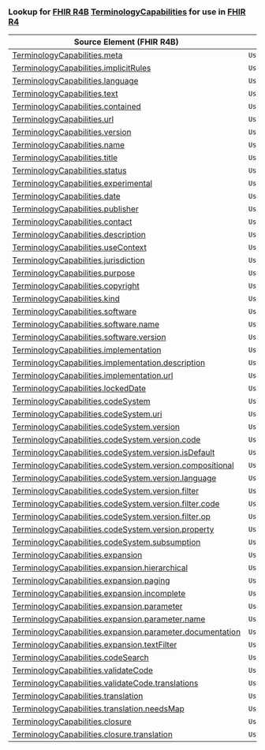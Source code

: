 ### Lookup for [FHIR R4B](https://hl7.org/fhir/R4B/) [TerminologyCapabilities](https://hl7.org/fhir/R4B/TerminologyCapabilities.html) for use in [FHIR R4](https://hl7.org/fhir/R4/)

| Source Element (FHIR R4B) | Usage | Target |
| -------------- | ----- | ------ |
| [TerminologyCapabilities.meta](https://hl7.org/fhir/R4B/TerminologyCapabilities.html#resource) | `UseElementSameName` | [TerminologyCapabilities.meta](https://hl7.org/fhir/R4/TerminologyCapabilities.html#resource) |
| [TerminologyCapabilities.implicitRules](https://hl7.org/fhir/R4B/TerminologyCapabilities.html#resource) | `UseElementSameName` | [TerminologyCapabilities.implicitRules](https://hl7.org/fhir/R4/TerminologyCapabilities.html#resource) |
| [TerminologyCapabilities.language](https://hl7.org/fhir/R4B/TerminologyCapabilities.html#resource) | `UseElementSameName` | [TerminologyCapabilities.language](https://hl7.org/fhir/R4/TerminologyCapabilities.html#resource) |
| [TerminologyCapabilities.text](https://hl7.org/fhir/R4B/TerminologyCapabilities.html#resource) | `UseElementSameName` | [TerminologyCapabilities.text](https://hl7.org/fhir/R4/TerminologyCapabilities.html#resource) |
| [TerminologyCapabilities.contained](https://hl7.org/fhir/R4B/TerminologyCapabilities.html#resource) | `UseElementSameName` | [TerminologyCapabilities.contained](https://hl7.org/fhir/R4/TerminologyCapabilities.html#resource) |
| [TerminologyCapabilities.url](https://hl7.org/fhir/R4B/TerminologyCapabilities.html#resource) | `UseElementSameName` | [TerminologyCapabilities.url](https://hl7.org/fhir/R4/TerminologyCapabilities.html#resource) |
| [TerminologyCapabilities.version](https://hl7.org/fhir/R4B/TerminologyCapabilities.html#resource) | `UseElementSameName` | [TerminologyCapabilities.version](https://hl7.org/fhir/R4/TerminologyCapabilities.html#resource) |
| [TerminologyCapabilities.name](https://hl7.org/fhir/R4B/TerminologyCapabilities.html#resource) | `UseElementSameName` | [TerminologyCapabilities.name](https://hl7.org/fhir/R4/TerminologyCapabilities.html#resource) |
| [TerminologyCapabilities.title](https://hl7.org/fhir/R4B/TerminologyCapabilities.html#resource) | `UseElementSameName` | [TerminologyCapabilities.title](https://hl7.org/fhir/R4/TerminologyCapabilities.html#resource) |
| [TerminologyCapabilities.status](https://hl7.org/fhir/R4B/TerminologyCapabilities.html#resource) | `UseElementSameName` | [TerminologyCapabilities.status](https://hl7.org/fhir/R4/TerminologyCapabilities.html#resource) |
| [TerminologyCapabilities.experimental](https://hl7.org/fhir/R4B/TerminologyCapabilities.html#resource) | `UseElementSameName` | [TerminologyCapabilities.experimental](https://hl7.org/fhir/R4/TerminologyCapabilities.html#resource) |
| [TerminologyCapabilities.date](https://hl7.org/fhir/R4B/TerminologyCapabilities.html#resource) | `UseElementSameName` | [TerminologyCapabilities.date](https://hl7.org/fhir/R4/TerminologyCapabilities.html#resource) |
| [TerminologyCapabilities.publisher](https://hl7.org/fhir/R4B/TerminologyCapabilities.html#resource) | `UseElementSameName` | [TerminologyCapabilities.publisher](https://hl7.org/fhir/R4/TerminologyCapabilities.html#resource) |
| [TerminologyCapabilities.contact](https://hl7.org/fhir/R4B/TerminologyCapabilities.html#resource) | `UseElementSameName` | [TerminologyCapabilities.contact](https://hl7.org/fhir/R4/TerminologyCapabilities.html#resource) |
| [TerminologyCapabilities.description](https://hl7.org/fhir/R4B/TerminologyCapabilities.html#resource) | `UseElementSameName` | [TerminologyCapabilities.description](https://hl7.org/fhir/R4/TerminologyCapabilities.html#resource) |
| [TerminologyCapabilities.useContext](https://hl7.org/fhir/R4B/TerminologyCapabilities.html#resource) | `UseElementSameName` | [TerminologyCapabilities.useContext](https://hl7.org/fhir/R4/TerminologyCapabilities.html#resource) |
| [TerminologyCapabilities.jurisdiction](https://hl7.org/fhir/R4B/TerminologyCapabilities.html#resource) | `UseElementSameName` | [TerminologyCapabilities.jurisdiction](https://hl7.org/fhir/R4/TerminologyCapabilities.html#resource) |
| [TerminologyCapabilities.purpose](https://hl7.org/fhir/R4B/TerminologyCapabilities.html#resource) | `UseElementSameName` | [TerminologyCapabilities.purpose](https://hl7.org/fhir/R4/TerminologyCapabilities.html#resource) |
| [TerminologyCapabilities.copyright](https://hl7.org/fhir/R4B/TerminologyCapabilities.html#resource) | `UseElementSameName` | [TerminologyCapabilities.copyright](https://hl7.org/fhir/R4/TerminologyCapabilities.html#resource) |
| [TerminologyCapabilities.kind](https://hl7.org/fhir/R4B/TerminologyCapabilities.html#resource) | `UseElementSameName` | [TerminologyCapabilities.kind](https://hl7.org/fhir/R4/TerminologyCapabilities.html#resource) |
| [TerminologyCapabilities.software](https://hl7.org/fhir/R4B/TerminologyCapabilities.html#resource) | `UseElementSameName` | [TerminologyCapabilities.software](https://hl7.org/fhir/R4/TerminologyCapabilities.html#resource) |
| [TerminologyCapabilities.software.name](https://hl7.org/fhir/R4B/TerminologyCapabilities.html#resource) | `UseElementSameName` | [TerminologyCapabilities.software.name](https://hl7.org/fhir/R4/TerminologyCapabilities.html#resource) |
| [TerminologyCapabilities.software.version](https://hl7.org/fhir/R4B/TerminologyCapabilities.html#resource) | `UseElementSameName` | [TerminologyCapabilities.software.version](https://hl7.org/fhir/R4/TerminologyCapabilities.html#resource) |
| [TerminologyCapabilities.implementation](https://hl7.org/fhir/R4B/TerminologyCapabilities.html#resource) | `UseElementSameName` | [TerminologyCapabilities.implementation](https://hl7.org/fhir/R4/TerminologyCapabilities.html#resource) |
| [TerminologyCapabilities.implementation.description](https://hl7.org/fhir/R4B/TerminologyCapabilities.html#resource) | `UseElementSameName` | [TerminologyCapabilities.implementation.description](https://hl7.org/fhir/R4/TerminologyCapabilities.html#resource) |
| [TerminologyCapabilities.implementation.url](https://hl7.org/fhir/R4B/TerminologyCapabilities.html#resource) | `UseElementSameName` | [TerminologyCapabilities.implementation.url](https://hl7.org/fhir/R4/TerminologyCapabilities.html#resource) |
| [TerminologyCapabilities.lockedDate](https://hl7.org/fhir/R4B/TerminologyCapabilities.html#resource) | `UseElementSameName` | [TerminologyCapabilities.lockedDate](https://hl7.org/fhir/R4/TerminologyCapabilities.html#resource) |
| [TerminologyCapabilities.codeSystem](https://hl7.org/fhir/R4B/TerminologyCapabilities.html#resource) | `UseElementSameName` | [TerminologyCapabilities.codeSystem](https://hl7.org/fhir/R4/TerminologyCapabilities.html#resource) |
| [TerminologyCapabilities.codeSystem.uri](https://hl7.org/fhir/R4B/TerminologyCapabilities.html#resource) | `UseElementSameName` | [TerminologyCapabilities.codeSystem.uri](https://hl7.org/fhir/R4/TerminologyCapabilities.html#resource) |
| [TerminologyCapabilities.codeSystem.version](https://hl7.org/fhir/R4B/TerminologyCapabilities.html#resource) | `UseElementSameName` | [TerminologyCapabilities.codeSystem.version](https://hl7.org/fhir/R4/TerminologyCapabilities.html#resource) |
| [TerminologyCapabilities.codeSystem.version.code](https://hl7.org/fhir/R4B/TerminologyCapabilities.html#resource) | `UseElementSameName` | [TerminologyCapabilities.codeSystem.version.code](https://hl7.org/fhir/R4/TerminologyCapabilities.html#resource) |
| [TerminologyCapabilities.codeSystem.version.isDefault](https://hl7.org/fhir/R4B/TerminologyCapabilities.html#resource) | `UseElementSameName` | [TerminologyCapabilities.codeSystem.version.isDefault](https://hl7.org/fhir/R4/TerminologyCapabilities.html#resource) |
| [TerminologyCapabilities.codeSystem.version.compositional](https://hl7.org/fhir/R4B/TerminologyCapabilities.html#resource) | `UseElementSameName` | [TerminologyCapabilities.codeSystem.version.compositional](https://hl7.org/fhir/R4/TerminologyCapabilities.html#resource) |
| [TerminologyCapabilities.codeSystem.version.language](https://hl7.org/fhir/R4B/TerminologyCapabilities.html#resource) | `UseElementSameName` | [TerminologyCapabilities.codeSystem.version.language](https://hl7.org/fhir/R4/TerminologyCapabilities.html#resource) |
| [TerminologyCapabilities.codeSystem.version.filter](https://hl7.org/fhir/R4B/TerminologyCapabilities.html#resource) | `UseElementSameName` | [TerminologyCapabilities.codeSystem.version.filter](https://hl7.org/fhir/R4/TerminologyCapabilities.html#resource) |
| [TerminologyCapabilities.codeSystem.version.filter.code](https://hl7.org/fhir/R4B/TerminologyCapabilities.html#resource) | `UseElementSameName` | [TerminologyCapabilities.codeSystem.version.filter.code](https://hl7.org/fhir/R4/TerminologyCapabilities.html#resource) |
| [TerminologyCapabilities.codeSystem.version.filter.op](https://hl7.org/fhir/R4B/TerminologyCapabilities.html#resource) | `UseElementSameName` | [TerminologyCapabilities.codeSystem.version.filter.op](https://hl7.org/fhir/R4/TerminologyCapabilities.html#resource) |
| [TerminologyCapabilities.codeSystem.version.property](https://hl7.org/fhir/R4B/TerminologyCapabilities.html#resource) | `UseElementSameName` | [TerminologyCapabilities.codeSystem.version.property](https://hl7.org/fhir/R4/TerminologyCapabilities.html#resource) |
| [TerminologyCapabilities.codeSystem.subsumption](https://hl7.org/fhir/R4B/TerminologyCapabilities.html#resource) | `UseElementSameName` | [TerminologyCapabilities.codeSystem.subsumption](https://hl7.org/fhir/R4/TerminologyCapabilities.html#resource) |
| [TerminologyCapabilities.expansion](https://hl7.org/fhir/R4B/TerminologyCapabilities.html#resource) | `UseElementSameName` | [TerminologyCapabilities.expansion](https://hl7.org/fhir/R4/TerminologyCapabilities.html#resource) |
| [TerminologyCapabilities.expansion.hierarchical](https://hl7.org/fhir/R4B/TerminologyCapabilities.html#resource) | `UseElementSameName` | [TerminologyCapabilities.expansion.hierarchical](https://hl7.org/fhir/R4/TerminologyCapabilities.html#resource) |
| [TerminologyCapabilities.expansion.paging](https://hl7.org/fhir/R4B/TerminologyCapabilities.html#resource) | `UseElementSameName` | [TerminologyCapabilities.expansion.paging](https://hl7.org/fhir/R4/TerminologyCapabilities.html#resource) |
| [TerminologyCapabilities.expansion.incomplete](https://hl7.org/fhir/R4B/TerminologyCapabilities.html#resource) | `UseElementSameName` | [TerminologyCapabilities.expansion.incomplete](https://hl7.org/fhir/R4/TerminologyCapabilities.html#resource) |
| [TerminologyCapabilities.expansion.parameter](https://hl7.org/fhir/R4B/TerminologyCapabilities.html#resource) | `UseElementSameName` | [TerminologyCapabilities.expansion.parameter](https://hl7.org/fhir/R4/TerminologyCapabilities.html#resource) |
| [TerminologyCapabilities.expansion.parameter.name](https://hl7.org/fhir/R4B/TerminologyCapabilities.html#resource) | `UseElementSameName` | [TerminologyCapabilities.expansion.parameter.name](https://hl7.org/fhir/R4/TerminologyCapabilities.html#resource) |
| [TerminologyCapabilities.expansion.parameter.documentation](https://hl7.org/fhir/R4B/TerminologyCapabilities.html#resource) | `UseElementSameName` | [TerminologyCapabilities.expansion.parameter.documentation](https://hl7.org/fhir/R4/TerminologyCapabilities.html#resource) |
| [TerminologyCapabilities.expansion.textFilter](https://hl7.org/fhir/R4B/TerminologyCapabilities.html#resource) | `UseElementSameName` | [TerminologyCapabilities.expansion.textFilter](https://hl7.org/fhir/R4/TerminologyCapabilities.html#resource) |
| [TerminologyCapabilities.codeSearch](https://hl7.org/fhir/R4B/TerminologyCapabilities.html#resource) | `UseElementSameName` | [TerminologyCapabilities.codeSearch](https://hl7.org/fhir/R4/TerminologyCapabilities.html#resource) |
| [TerminologyCapabilities.validateCode](https://hl7.org/fhir/R4B/TerminologyCapabilities.html#resource) | `UseElementSameName` | [TerminologyCapabilities.validateCode](https://hl7.org/fhir/R4/TerminologyCapabilities.html#resource) |
| [TerminologyCapabilities.validateCode.translations](https://hl7.org/fhir/R4B/TerminologyCapabilities.html#resource) | `UseElementSameName` | [TerminologyCapabilities.validateCode.translations](https://hl7.org/fhir/R4/TerminologyCapabilities.html#resource) |
| [TerminologyCapabilities.translation](https://hl7.org/fhir/R4B/TerminologyCapabilities.html#resource) | `UseElementSameName` | [TerminologyCapabilities.translation](https://hl7.org/fhir/R4/TerminologyCapabilities.html#resource) |
| [TerminologyCapabilities.translation.needsMap](https://hl7.org/fhir/R4B/TerminologyCapabilities.html#resource) | `UseElementSameName` | [TerminologyCapabilities.translation.needsMap](https://hl7.org/fhir/R4/TerminologyCapabilities.html#resource) |
| [TerminologyCapabilities.closure](https://hl7.org/fhir/R4B/TerminologyCapabilities.html#resource) | `UseElementSameName` | [TerminologyCapabilities.closure](https://hl7.org/fhir/R4/TerminologyCapabilities.html#resource) |
| [TerminologyCapabilities.closure.translation](https://hl7.org/fhir/R4B/TerminologyCapabilities.html#resource) | `UseElementSameName` | [TerminologyCapabilities.closure.translation](https://hl7.org/fhir/R4/TerminologyCapabilities.html#resource) |
